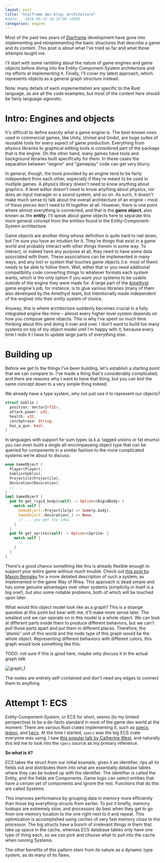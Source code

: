 ```yaml
---
layout: post
title: "Starframe dev blog: Architecture"
#date:   2018-09-23 16:10:00 +0300
categories: engine
---
```


Most of the past two years of [Starframe] development have gone into implementing and reimplementing
the basic structures that describe a game and its content.
This post is about what I've tried so far and what those attempts taught me.

<!--excerpt-->

I'll start with some rambling about the nature of game engines and game objects
before diving into the Entity-Component-System architecture and my efforts at implementing it.
Finally, I'll cover my latest approach, which represents objects as a general graph structure instead.

Note: many details of each implementation are specific to the Rust language, as are all the code examples,
but most of the content here should be fairly language-agnostic.

# Intro: Engines and objects

It's difficult to define exactly what a game engine is. The best-known ones used in commercial games,
like Unity, Unreal and Godot, are huge suites of reusable tools for every aspect of game production.
Everything from physics libraries to graphical editing tools is considered part of the package that is the engine.
On the other hand, many games have tools and background libraries built specifically for them.
In these cases the separation between "engine" and "gameplay" code can get very blurry.

In general, though, the tools provided by an engine tend to be fairly independent from each other, especially if they're meant to be used in multiple games.
A physics library doesn't need to know anything about graphics.
A level editor doesn't need to know anything about physics, nor does an input manager or a sound system, and so on.
As such, it doesn't make much sense to talk about the overall architecture of an engine – most of these pieces don't need to fit together at all.
However, there is one point where almost everything is connected, and that is the **game object**, also known as the **entity**.
I'll speak about game objects here to separate this more general concept from the entities found in the Entity-Component-System architecture.

Game objects are another thing whose definition is quite hard to nail down, but I'm sure you have an intuition for it.
They're _things_ that exist in a game world and probably interact with other _things_ therein in some way.
To interact, or indeed have any purpose at all, they need to have some data associated with them.
These associations can be implemented in many ways, and any tool or system
that touches game objects (i.e. most of them) needs to be able to follow them.
Well, either that or you need additional compatibility code converting things to whatever formats each system wants,
which is the only option if you want your systems to be usable outside of the engine they were made for.
A large part of the [Amethyst] game engine's job, for instance, is to glue various libraries
(many of them also developed by the Amethyst team, but intentionally made independent of the engine)
into their entity system of choice.

Anyway, this is where architecture suddenly becomes crucial in a fully integrated engine like mine –
almost every higher-level system depends on how you compose game objects.
This is why I've spent so much time thinking about this and doing it over and over.
I don't want to build too many systems on top of my object model until I'm happy with it,
because every time I redo it I have to update large parts of everything else.

# Building up

Before we get to the things I've been building, let's establish a starting point that we can compare to.
I've made a thing that's considerably complicated, and there are reasons why I want to have that thing,
but you can boil the same concept down to a very simple thing indeed.

We already have a type system, why not just use it to represent our objects?

```rust
struct Goblin {
  position: Vector2<f32>,
  attack_power: u32,
  health: u32,
  catchphrase: String,
  has_a_gun: bool,
}
```

In languages with support for sum types (a.k.a. tagged unions or fat enums) you can even build a single all-encompassing object type that can be queried
for components in a similar fashion to the more complicated systems we're about to discuss.

```rust
enum GameObject {
  Player(Player),
  Goblin(Goblin),
  Projectile(Projectile),
  Decoration(Decoration),
  // ...
}
impl GameObject {
  pub fn get_rigid_body(&self) -> Option<&RigidBody> {
    match self {
      GameObject::Projectile(p) => Some(p.body),
      GameObject::Decoration(_) => None,
      // ... you get the idea
    }
  }
  pub fn get_sprite(&self) -> Option<&Sprite> {
    match self {
      // ...
    }
  }
}
```

There's a good chance something like this is already flexible enough to support your entire game without much trouble.
Check out [this post by Mason Remaley][way-of-rhea] for a more detailed description of such a system, as implemented in the game Way of Rhea.
This approach is dead simple and has some genuine advantages over other systems (simplicity in itself is a big one!),
but also some notable problems, both of which will be touched upon later.

What would this object model look like as a graph? This is a strange question at this point but bear with me, it'll make more sense later.
The smallest unit we can operate on in this model is a whole object.
We can look at different parts inside them to produce different behaviors, but we can't pull those parts apart and put them in different places.
Therefore, the 'atomic' unit of this world and the node type of this graph would be the whole object.
Representing different behaviors with different colors, this graph would look something like this:

TODO: not sure if this is good here, maybe only discuss it in the actual graph talk

![graph_1](/assets/graphs/structs.png)

The nodes are entirely self-contained and don't need any edges to connect them to anything.

# Attempt 1: ECS

Entity-Component-System, or ECS for short, seems (to my limited perspective)
to be a de-facto standard in most of the game dev world at the moment.
There are various Rust crates implementing it, such as [specs], [legion], and [hecs].
At the time I started, `specs` was the big ECS crate everyone was using, I saw [this popular talk by Catherine West][west-talk],
and naturally this led me to look into the `specs` source as my primary reference.

**So what is it?**

ECS takes the struct from our initial example, gives it an identifier, rips all its fields out and distributes them
into what are essentially database tables where they can be looked up with the identifier.
The identifier is called the Entity, and the fields are Components.
Game logic can select entities that have a certain set of components and ignore the rest.
Functions that do this are called Systems.

This improves performance by grouping data in memory more efficiently than those big everything-structs from earlier.
To put it briefly, memory lookups are extremely slow, and processors do best when they get to go from one memory location
to the one right next to it and repeat. This optimization is accomplished using _caches_ of very fast memory close to the processor.
The big structs have a bunch of irrelevant things in them that take up space in the cache,
whereas ECS database tables only have one type of thing each, so we can pick and choose what to pull into the cache when running Systems.

The other benefits of this pattern stem from its nature as a dynamic type system, as do many of its flaws.

<!-- links -->

[starframe]: https://github.com/MoleTrooper/starframe
[amethyst]: https://amethyst.rs/
[way-of-rhea]: https://www.anthropicstudios.com/2019/06/05/entity-systems/
[specs]: https://github.com/amethyst/specs
[legion]: https://github.com/TomGillen/legion
[hecs]: https://github.com/Ralith/hecs
[west-talk]: https://www.youtube.com/watch?v=aKLntZcp27M
